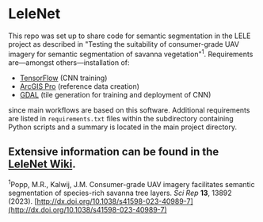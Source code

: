 # LeleNet
This repo was set up to share code for semantic segmentation in the LELE project as described in "Testing the suitability of consumer-grade UAV imagery for semantic segmentation of savanna vegetation"<sup>1</sup>.
Requirements are—amongst others—installation of:
* [TensorFlow](https://www.tensorflow.org/) (CNN training)
* [ArcGIS Pro](https://pro.arcgis.com/) (reference data creation)
* [GDAL](https://gdal.org/) (tile generation for training and deployment of CNN)

since main workflows are based on this software. Additional requirements are listed in `requirements.txt` files within the subdirectory containing Python scripts and a summary is located in the main project directory.

## Extensive information can be found in the [LeleNet Wiki](https://github.com/ManuelPopp/LeleNet/wiki).

<sup>1</sup>Popp, M.R., Kalwij, J.M. Consumer-grade UAV imagery facilitates semantic segmentation of species-rich savanna tree layers. _Sci Rep_ **13**, 13892 (2023). [http://dx.doi.org/10.1038/s41598-023-40989-7](http://dx.doi.org/10.1038/s41598-023-40989-7)
